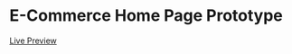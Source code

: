 # E-Commerce Home Page Prototype
[Live Preview](https://lakshay-batra.github.io/AffinityAnswers-Ecommerce/)